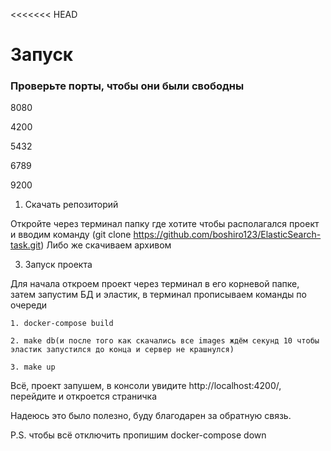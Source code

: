 <<<<<<< HEAD
# Запуск

### Проверьте порты, чтобы они были свободны
8080

4200

5432

6789

9200

1. Скачать репозиторий
   
Откройте через терминал папку где хотите чтобы располагался проект и вводим команду (git clone https://github.com/boshiro123/ElasticSearch-task.git)
Либо же скачиваем архивом

3. Запуск проекта

Для начала откроем проект через терминал в его корневой папке, затем запустим БД и эластик, в терминал прописываем команды по очереди

	1. docker-compose build
 
	2. make db(и после того как скачались все images ждём секунд 10 чтобы эластик запустился до конца и сервер не крашнулся)
 
	3. make up
 
Всё, проект запушем, в консоли увидите  http://localhost:4200/, перейдите и откроется страничка

Надеюсь это было полезно, буду благодарен за обратную связь.

	
P.S. чтобы всё отключить пропишим docker-compose down

